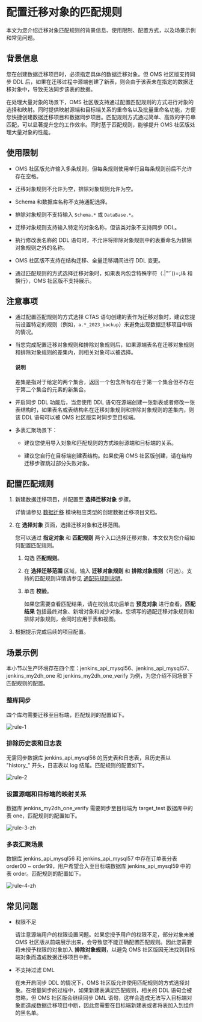 # 配置迁移对象的匹配规则

本文为您介绍迁移对象匹配规则的背景信息、使用限制、配置方式，以及场景示例和常见问题。

## 背景信息

您在创建数据迁移项目时，必须指定具体的数据迁移对象。但 OMS 社区版支持同步 DDL 后，如果在迁移过程中源端创建了新表，则会由于该表未在指定的数据迁移对象中，导致无法同步该表的数据。

在处理大量对象的场景下，OMS 社区版支持通过配置匹配规则的方式进行对象的选择和映射。同时提供映射源端和目标端关系的重命名以及批量重命名功能，方便您快捷创建数据迁移项目和数据同步项目。匹配规则方式通过简单、高效的字符串匹配，可以显著提升您的工作效率。同时基于匹配规则，能够提升 OMS 社区版处理大量对象的性能。

## 使用限制

* OMS 社区版允许输入多条规则，但每条规则使用单行且每条规则前后不允许存在空格。

* 迁移对象规则不允许为空，排除对象规则允许为空。

* Schema 和数据库名称不支持通配选择。

* 排除对象规则不支持输入 `Schema.*` 或 `DataBase.*`。

* 迁移对象规则支持输入特定的对象名称，但该类对象不支持同步 DDL。

* 执行修改表名称的 DDL 语句时，不允许将排除对象规则中的表重命名为排除对象规则之外的名称。

* OMS 社区版不支持在结构迁移、全量迁移期间进行 DDL 变更。

* 通过匹配规则的方式选择迁移对象时，如果表内包含特殊字符（.|\"'`()=;/& 和换行），OMS 社区版不支持展示。

## 注意事项

* 通过配置匹配规则的方式选择 CTAS 语句创建的表作为迁移对象时，建议您提前设置特定的规则（例如，`a.*_2023_backup`）来避免出现数据迁移项目中断的情况。

* 当您完成配置迁移对象规则和排除对象规则后，如果源端表名在迁移对象规则和排除对象规则的差集内，则相关对象可以被选择。

    <main id="notice" type='explain'>
    <h4>说明</h4>
    <p>差集是指对于给定的两个集合，返回一个包含所有存在于第一个集合但不存在于第二个集合的元素的新集合。</p>
  </main>

* 开启同步 DDL 功能后，当您使用 DDL 语句在源端创建一张新表或者修改一张表结构时，如果表名或表结构名在迁移对象规则和排除对象规则的差集内，则该 DDL 语句可以被 OMS 社区版实时同步至目标端。

* 多表汇聚场景下：

  * 建议您使用导入对象和匹配规则的方式映射源端和目标端的关系。

  * 建议您自行在目标端创建表结构。如果使用 OMS 社区版创建，请在结构迁移步骤跳过部分失败对象。

## 配置匹配规则

1. 新建数据迁移项目，并配置至 **选择迁移对象** 步骤。

    详情请参见 [数据迁移](../100.data-migration-overview.md) 模块相应类型的创建数据迁移项目文档。

2. 在 **选择对象** 页面，选择迁移对象和迁移范围。

      您可以通过 **指定对象** 和 **匹配规则** 两个入口选择迁移对象，本文仅为您介绍如何配置匹配规则。

      1. 勾选 **匹配规则**。

      2. 在 **选择迁移范围** 区域，输入 **迁移对象规则** 和 **排除对象规则**（可选）。支持的匹配规则详情请参见 [通配符规则说明](../1600.migration-function-introduction/400.wildcard-rules.md)。

      3. 单击 **校验**。

         如果您需要查看匹配结果，请在校验成功后单击 **预览对象** 进行查看。**匹配结果** 包括最终对象、新增对象和减少对象。您填写的通配迁移对象规则和排除对象规则，会同时应用于表和视图。

3. 根据提示完成后续的项目配置。

## 场景示例

本小节以生产环境存在四个库：jenkins_api_mysql56、jenkins_api_mysql57、jenkins_my2dh_one 和 jenkins_my2dh_one_verify 为例，为您介绍不同场景下匹配规则的配置。

### 整库同步

四个库均需要迁移至目标端，匹配规则的配置如下。

![rule-1](https://obbusiness-private.oss-cn-shanghai.aliyuncs.com/doc/img/oms/oms-enterprise/rule-1.png)

### 排除历史表和日志表

无需同步数据库 jenkins_api_mysql56 的历史表和日志表，且历史表以 "history_" 开头，日志表以 log 结尾。匹配规则的配置如下。

![rule-2](https://obbusiness-private.oss-cn-shanghai.aliyuncs.com/doc/img/oms/oms-enterprise/rule-2.png)

### 设置源端和目标端的映射关系

数据库 jenkins_my2dh_one_verify 需要同步至目标端为 target_test 数据库中的表 one，匹配规则的配置如下。

![rule-3-zh](https://obbusiness-private.oss-cn-shanghai.aliyuncs.com/doc/img/oms/oms-enterprise/rule-3-zh.png)

### 多表汇聚场景

数据库 jenkins_api_mysql56 和 jenkins_api_mysql57 中存在订单表分表 order00 ~ order99，用户希望合入至目标端数据库 jenkins_api_mysql59 中的表 order。匹配规则的配置如下。

![rule-4-zh](https://obbusiness-private.oss-cn-shanghai.aliyuncs.com/doc/img/oms/oms-enterprise/rule-4-zh.png)

## 常见问题

* 权限不足

   请注意源端用户的权限设置问题。如果您授予用户的权限不足，部分对象未被 OMS 社区版从前端展示出来，会导致您不能正确配置匹配规则。因此您需要将未授予权限的对象加入 **排除对象规则**，以避免 OMS 社区版因无法找到目标端对象而造成数据迁移项目中断。

* 不支持过滤 DML

   在未开启同步 DDL 的情况下，OMS 社区版允许使用匹配规则的方式选择对象。在增量同步的过程中，如果新建表满足匹配规则，相关的 DDL 语句会被忽略，但 OMS 社区版会继续同步 DML 语句，这样会造成无法写入目标端对象而造成数据迁移项目中断，因此您需要在目标端新建表或者将表加入到组件的黑名单。
